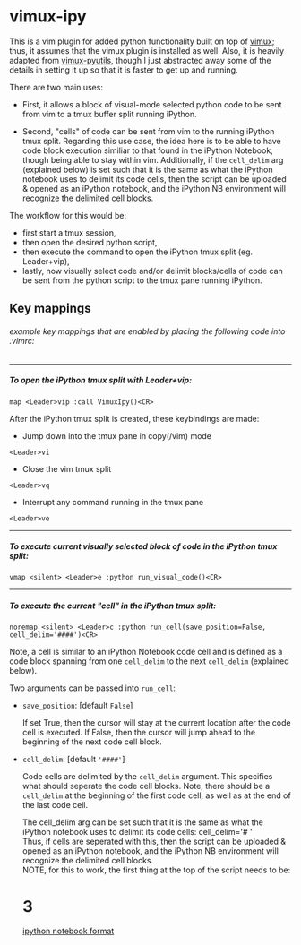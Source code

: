 vimux-ipy
=============

This is a vim plugin for added python functionality built on top 
of [vimux](https://github.com/benmills/vimux/); thus, it assumes 
that the vimux plugin is installed as well.  Also, it is heavily 
adapted from [vimux-pyutils](https://github.com/julienr/vimux-pyutils), 
though I just abstracted away some of the details in setting it up 
so that it is faster to get up and running.


There are two main uses:

+ First, it allows a block of visual-mode selected python code to be 
sent from vim to a tmux buffer split running iPython.  

+ Second, "cells" of code can be sent from vim to the running iPython tmux 
split.  Regarding this use case, the idea here is to be able to have code 
block execution similiar to that found in the iPython Notebook, though 
being able to stay within vim.  Additionally, if the `cell_delim`
arg (explained below) is set such that it is the same as what the iPython 
notebook uses to delimit its code cells, then the script can be uploaded & 
opened as an iPython notebook, and the iPython NB environment will 
recognize the delimited cell blocks.

The workflow for this would be: 

+ first start a tmux session, 
+ then open the desired python script,
+ then execute the command to open the iPython tmux split (eg. Leader+vip),
+ lastly, now visually select code and/or delimit blocks/cells of code 
can be sent from the python script to the tmux pane running iPython. 



Key mappings
-----------
###### example key mappings that are enabled by placing the following code into .vimrc:

-----------
##### To open the iPython tmux split with Leader+vip: 

`map <Leader>vip :call VimuxIpy()<CR>`

After the iPython tmux split is created, these keybindings are made:

* Jump down into the tmux pane in copy(/vim) mode

`<Leader>vi`

* Close the vim tmux split

`<Leader>vq`

* Interrupt any command running in the tmux pane

`<Leader>ve`

-----------
##### To execute current visually selected block of code in the iPython tmux split: 

`vmap <silent> <Leader>e :python run_visual_code()<CR>` 

-----------
##### To execute the current "cell" in the iPython tmux split: 

`noremap <silent> <Leader>c :python run_cell(save_position=False, cell_delim='####')<CR>` 

Note, a cell is similar to an iPython Notebook code cell and is defined as a code block 
spanning from one `cell_delim` to the next `cell_delim` (explained below).

Two arguments can be passed into `run_cell`:

* `save_position`: [default `False`]

    If set True, then the cursor will stay at the current location after the code cell 
    is executed.  If False, then the cursor will jump ahead to the beginning of
    the next code cell block.

* `cell_delim`: [default `'####'`]

    Code cells are delimited by the `cell_delim` argument. This specifies what 
    should seperate the code cell blocks.  Note, there should be a `cell_delim` 
    at the beginning of the first code cell, as well as at the end of the last code cell.

    The cell_delim arg can be set such that it is the same as what the 
    iPython notebook uses to delimit its code cells:  cell_delim='# <codecell>'  
    Thus, if cells are seperated with this, then the script can be uploaded & 
    opened as an iPython notebook, and the iPython NB environment will 
    recognize the delimited cell blocks.  
    NOTE, for this to work, the first thing at the top of the script needs to be: 
    # <nbformat>3</nbformat>

    [ipython notebook format](http://ipython.org/ipython-doc/stable/interactive/htmlnotebook.html#the-notebook-format)

